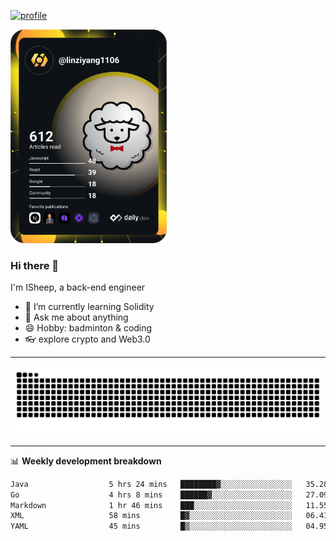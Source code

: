 [![profile](https://user-images.githubusercontent.com/54968314/208005045-e4b42f3b-833d-4242-bfcc-e764865553a2.svg)](https://www.calligrapher.ai/)

<a href="https://app.daily.dev/linziyang1106"><img src="/devcard.png" width="250" alt="ISheep's Dev Card"/></a>

### Hi there 🐏

I'm ISheep, a back-end engineer

- 🔭 I’m currently learning Solidity
- 💬 Ask me about anything
- 😄 Hobby: badminton & coding
- 👓 explore crypto and Web3.0

-------

![](https://raw.githubusercontent.com/ISheepp/ISheepp/output/github-contribution-grid-snake.svg)

-------

📊 **Weekly development breakdown**
<!--START_SECTION:waka-->

```txt
Java                  5 hrs 24 mins   ████████▓░░░░░░░░░░░░░░░░   35.28 %
Go                    4 hrs 8 mins    ██████▓░░░░░░░░░░░░░░░░░░   27.09 %
Markdown              1 hr 46 mins    ███░░░░░░░░░░░░░░░░░░░░░░   11.55 %
XML                   58 mins         █▓░░░░░░░░░░░░░░░░░░░░░░░   06.41 %
YAML                  45 mins         █▒░░░░░░░░░░░░░░░░░░░░░░░   04.95 %
```

<!--END_SECTION:waka-->

